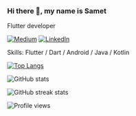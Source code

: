 ### Hi there 👋, my name is Samet
Flutter developer

[![Medium](https://img.shields.io/badge/Blog-Medium-informational?style=flat-square&logo=jekyll&logoColor=white)](http://medium.com/@sametkaravaizoglu) 
[![LinkedIn](https://img.shields.io/badge/LinkedIn-alimcevik-informational?style=flat-square&logo=linkedin&logoColor=white)](https://www.linkedin.com/in/sametka/)

Skills: Flutter / Dart / Android / Java / Kotlin

[![Top Langs](https://github-readme-stats.vercel.app/api/top-langs/?username=sametkaravaizoglu)](https://github.com/anuraghazra/github-readme-stats)

![GitHub stats](https://github-readme-stats.vercel.app/api?username=sametkaravaizoglu&show_icons=true&count_private=true)  

![GitHub streak stats](https://github-readme-streak-stats.herokuapp.com/?user=sametkaravaizoglu)  

![Profile views](https://gpvc.arturio.dev/sametkaravaizoglu)  
